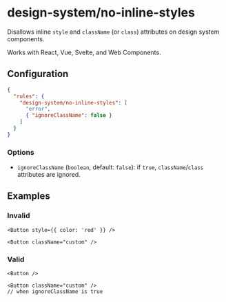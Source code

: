# design-system/no-inline-styles

Disallows inline `style` and `className` (or `class`) attributes on design system components.

Works with React, Vue, Svelte, and Web Components.

## Configuration

```json
{
  "rules": {
    "design-system/no-inline-styles": [
      "error",
      { "ignoreClassName": false }
    ]
  }
}
```

### Options

- `ignoreClassName` (`boolean`, default: `false`): if `true`, `className`/`class` attributes are ignored.

## Examples

### Invalid

```tsx
<Button style={{ color: 'red' }} />
```

```tsx
<Button className="custom" />
```

### Valid

```tsx
<Button />
```

```tsx
<Button className="custom" />
// when ignoreClassName is true
```
